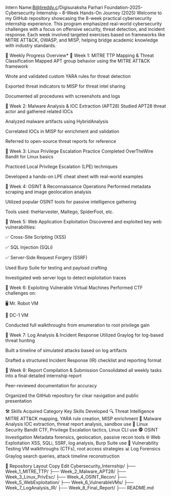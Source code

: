 Intern Name:B@lireddy.c/Digisuraksha Parhari Foundation-2025-Cybersecurity Internship – 8-Week Hands-On Journey (2025)
Welcome to my GitHub repository showcasing the 8-week practical cybersecurity internship experience. This program emphasized real-world cybersecurity challenges with a focus on offensive security, threat detection, and incident response. Each week involved targeted exercises based on frameworks like MITRE ATT&CK, OWASP, and MISP, helping bridge academic knowledge with industry standards.

📆 Weekly Progress Overview*
🔹 Week 1: MITRE TTP Mapping & Threat Classification
Mapped APT group behavior using the MITRE ATT&CK framework

Wrote and validated custom YARA rules for threat detection

Exported threat indicators to MISP for threat intel sharing

Documented all procedures with screenshots and logs

🔹 Week 2: Malware Analysis & IOC Extraction (APT28)
Studied APT28 threat actor and gathered related IOCs

Analyzed malware artifacts using HybridAnalysis

Correlated IOCs in MISP for enrichment and validation

Referred to open-source threat reports for reference

🔹 Week 3: Linux Privilege Escalation Practice
Completed OverTheWire Bandit for Linux basics

Practiced Local Privilege Escalation (LPE) techniques

Developed a hands-on LPE cheat sheet with real-world examples

🔹 Week 4: OSINT & Reconnaissance Operations
Performed metadata scraping and image geolocation analysis

Utilized popular OSINT tools for passive intelligence gathering

Tools used: theHarvester, Maltego, SpiderFoot, etc.

🔹 Week 5: Web Application Exploitation
Discovered and exploited key web vulnerabilities:

✅ Cross-Site Scripting (XSS)

✅ SQL Injection (SQLi)

✅ Server-Side Request Forgery (SSRF)

Used Burp Suite for testing and payload crafting

Investigated web server logs to detect exploitation traces

🔹 Week 6: Exploiting Vulnerable Virtual Machines
Performed CTF challenges on:

🖥️ Mr. Robot VM

🧠 DC-1 VM

Conducted full walkthroughs from enumeration to root privilege gain

🔹 Week 7: Log Analysis & Incident Response
Utilized Graylog for log-based threat hunting

Built a timeline of simulated attacks based on log artifacts

Drafted a structured Incident Response (IR) checklist and reporting format

🔹 Week 8: Report Compilation & Submission
Consolidated all weekly tasks into a final detailed internship report

Peer-reviewed documentation for accuracy

Organized the GitHub repository for clear navigation and public presentation

🛠️ Skills Acquired
Category	Key Skills Developed
🔍 Threat Intelligence	MITRE ATT&CK mapping, YARA rule creation, MISP enrichment
🧬 Malware Analysis	IOC extraction, threat report analysis, sandbox use
🐧 Linux Security	Bandit CTF, Privilege Escalation tactics, Linux CLI use
🕵️ OSINT Investigation	Metadata forensics, geolocation, passive recon tools
🌐 Web Exploitation	XSS, SQLi, SSRF, log analysis, Burp Suite use
🎯 Vulnerability Testing	VM walkthroughs (CTFs), root access strategies
📊 Log Forensics	Graylog search queries, attack timeline reconstruction

📁 Repository Layout
Copy
Edit
Cybersecurity_Internship/
├── Week_1_MITRE_TTP/
├── Week_2_Malware_APT28/
├── Week_3_Linux_PrivEsc/
├── Week_4_OSINT_Recon/
├── Week_5_WebExploitation/
├── Week_6_VulnerableVMs/
├── Week_7_LogAnalysis_IR/
├── Week_8_Final_Report/
├── README.md
